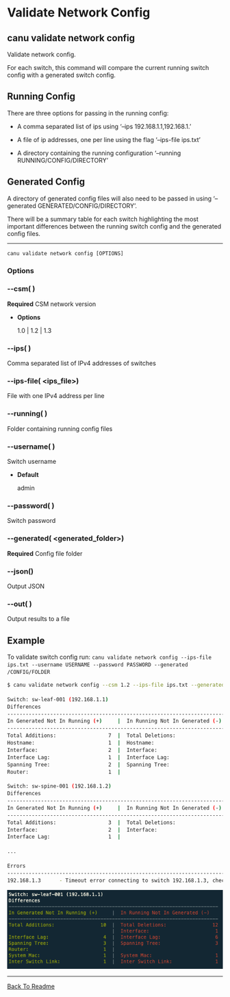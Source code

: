 # Validate Network Config

## canu validate network config

Validate network config.

For each switch, this command will compare the current running switch config with a generated switch config.

## Running Config
There are three options for passing in the running config:


* A comma separated list of ips using ‘–ips 192.168.1.1,192.168.1.’


* A file of ip addresses, one per line using the flag ‘–ips-file ips.txt’


* A directory containing the running configuration ‘–running RUNNING/CONFIG/DIRECTORY’

## Generated Config
A directory of generated config files will also need to be passed in using ‘–generated GENERATED/CONFIG/DIRECTORY’.

There will be a summary table for each switch highlighting the most important differences between the running switch config and the generated config files.


---

```shell
canu validate network config [OPTIONS]
```

### Options


### --csm( <csm>)
**Required** CSM network version


* **Options**

    1.0 | 1.2 | 1.3



### --ips( <ips>)
Comma separated list of IPv4 addresses of switches


### --ips-file( <ips_file>)
File with one IPv4 address per line


### --running( <running>)
Folder containing running config files


### --username( <username>)
Switch username


* **Default**

    admin



### --password( <password>)
Switch password


### --generated( <generated_folder>)
**Required** Config file folder


### --json()
Output JSON


### --out( <out>)
Output results to a file

## Example

To validate switch config run: `canu validate network config --ips-file ips.txt --username USERNAME --password PASSWORD --generated /CONFIG/FOLDER`

```bash
$ canu validate network config --csm 1.2 --ips-file ips.txt --generated /CONFIG/FOLDER

Switch: sw-leaf-001 (192.168.1.1)
Differences
-------------------------------------------------------------------------
In Generated Not In Running (+)     |  In Running Not In Generated (-)
-------------------------------------------------------------------------
Total Additions:                 7  |  Total Deletions:                 7
Hostname:                        1  |  Hostname:                        1
Interface:                       2  |  Interface:                       1
Interface Lag:                   1  |  Interface Lag:                   2
Spanning Tree:                   2  |  Spanning Tree:                   3
Router:                          1  |

Switch: sw-spine-001 (192.168.1.2)
Differences
-------------------------------------------------------------------------
In Generated Not In Running (+)     |  In Running Not In Generated (-)
-------------------------------------------------------------------------
Total Additions:                 3  |  Total Deletions:                 2
Interface:                       2  |  Interface:                       1
Interface Lag:                   1  |

...

Errors
----------------------------------------------------------------------------------------------------
192.168.1.3      - Timeout error connecting to switch 192.168.1.3, check the IP address and try again.
```



![image](images/canu_validate_switch_config.png)



---

<a href="/readme.md">Back To Readme</a><br>
